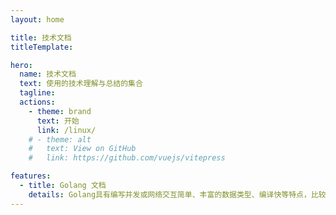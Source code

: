 ```yaml
---
layout: home

title: 技术文档
titleTemplate: 

hero:
  name: 技术文档
  text: 使用的技术理解与总结的集合
  tagline: 
  actions:
    - theme: brand
      text: 开始
      link: /linux/
    # - theme: alt
    #   text: View on GitHub
    #   link: https://github.com/vuejs/vitepress

features:
  - title: Golang 文档 
    details: Golang具有编写并发或网络交互简单、丰富的数据类型、编译快等特点，比较适合于高性能、高并发场景。 
---
```



